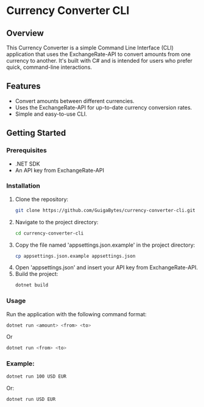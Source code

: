 # Currency Converter CLI

## Overview
This Currency Converter is a simple Command Line Interface (CLI) application that uses the ExchangeRate-API to convert amounts from one currency to another. It's built with C# and is intended for users who prefer quick, command-line interactions.

## Features
- Convert amounts between different currencies.
- Uses the ExchangeRate-API for up-to-date currency conversion rates.
- Simple and easy-to-use CLI.

## Getting Started

### Prerequisites
- .NET SDK
- An API key from ExchangeRate-API

### Installation
1. Clone the repository:
   ```bash
   git clone https://github.com/GuigaBytes/currency-converter-cli.git
   ```
2. Navigate to the project directory:
   ```bash
   cd currency-converter-cli
   ```
3. Copy the file named 'appsettings.json.example' in the project directory:
   ```bash
   cp appsettings.json.example appsettings.json
   ```
4. Open 'appsettings.json' and insert your API key from ExchangeRate-API.
5. Build the project:
   ```bash
   dotnet build
   ```

### Usage
Run the application with the following command format:
```bash
dotnet run <amount> <from> <to>
```
Or
```bash
dotnet run <from> <to>
```

### Example:
```bash
dotnet run 100 USD EUR
```
Or:
```bash
dotnet run USD EUR
```
